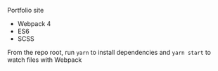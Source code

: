 Portfolio site

* Webpack 4
* ES6
* SCSS

From the repo root, run `yarn` to install dependencies and `yarn start` to watch files with Webpack
